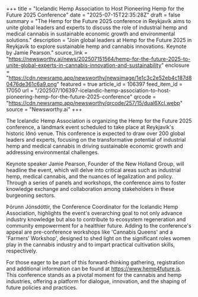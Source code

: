 +++
title = "Icelandic Hemp Association to Host Pioneering Hemp for the Future 2025 Conference"
date = "2025-07-15T22:35:28Z"
draft = false
summary = "The Hemp for the Future 2025 conference in Reykjavík aims to unite global leaders and experts to discuss the role of industrial hemp and medical cannabis in sustainable economic growth and environmental solutions."
description = "Join global leaders at Hemp for the Future 2025 in Reykjavík to explore sustainable hemp and cannabis innovations. Keynote by Jamie Pearson."
source_link = "https://newsworthy.ai/news/202507151564/hemp-for-the-future-2025-to-unite-global-experts-in-cannabis-innovation-and-sustainability"
enclosure = "https://cdn.newsramp.app/newsworthy/newsimage/1e1c3c2e52eb4c187d80476de361c6a9.png"
featured = true
article_id = 106397
feed_item_id = 17050
url = "/202507/106397-icelandic-hemp-association-to-host-pioneering-hemp-for-the-future-2025-conference"
qrcode = "https://cdn.newsramp.app/newsworthy/qrcode/257/15/dual6Xcl.webp"
source = "Newsworthy.ai"
+++

<p>The Icelandic Hemp Association is organizing the Hemp for the Future 2025 conference, a landmark event scheduled to take place at Reykjavík's historic Iðnó venue. This conference is expected to draw over 200 global leaders and experts, focusing on the transformative potential of industrial hemp and medical cannabis in driving sustainable economic growth and addressing environmental challenges.</p><p>Keynote speaker Jamie Pearson, Founder of the New Holland Group, will headline the event, which will delve into critical areas such as industrial hemp, medical cannabis, and the nuances of legalization and policy. Through a series of panels and workshops, the conference aims to foster knowledge exchange and collaboration among stakeholders in these burgeoning sectors.</p><p>Þórunn Jónsdóttir, the Conference Coordinator for the Icelandic Hemp Association, highlights the event's overarching goal to not only advance industry knowledge but also to contribute to ecosystem regeneration and community empowerment for a healthier future. Adding to the conference's appeal are pre-conference workshops like 'Cannabis Queens' and a 'Farmers’ Workshop', designed to shed light on the significant roles women play in the cannabis industry and to impart practical cultivation skills, respectively.</p><p>For those eager to be part of this forward-thinking gathering, registration and additional information can be found at <a href='https://www.hemp4future.is' rel='nofollow' target='_blank'>https://www.hemp4future.is</a>. This conference stands as a pivotal moment for the cannabis and hemp industries, offering a platform for dialogue, innovation, and the shaping of future policies and practices.</p>